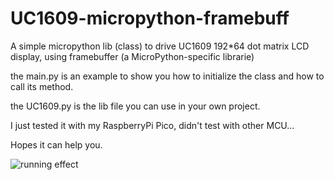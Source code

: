 # UC1609-micropython-framebuff
A simple micropython lib (class) to drive UC1609 192*64 dot matrix LCD display, using framebuffer (a MicroPython-specific librarie)

the main.py is an example to show you how to initialize the class and how to call its method.

the UC1609.py is the lib file you can use in your own project.

I just tested it with my RaspberryPi Pico, didn't test with other MCU...

Hopes it can help you.

![running effect](https://github.com/ChangboBro/UC1609-micropython-framebuff/blob/main/1665837175983.jpg?raw=true)
